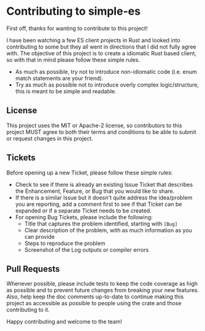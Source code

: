 # Contributing to simple-es
First off, thanks for wanting to contribute to this project!

I have been watching a few ES client projects in Rust and looked into contributing to some but they all went in directions that I did not fully agree with. The objective of this project is to create a idiomatic Rust based client, so with that in mind please follow these simple rules.
- As much as possible, try not to introduce non-idiomatic code (i.e. enum match statements are your friend).
- Try as much as possible not to introduce overly complex logic/structure, this is meant to be simple and readable.

## License
This project uses the MIT or Apache-2 license, so contributors to this project MUST agree to both their terms and conditions to be able to submit or request changes in this project.

## Tickets
Before opening up a new Ticket, please follow these simple rules:  
- Check to see if there is already an existing Issue Ticket that describes the Enhancement, Feature, or Bug that you would like to share.
- If there is a similar Issue but it doesn't quite address the idea/problem you are reporting, add a comment first to see if that Ticket can be expanded or if a separate Ticket needs to be created.
- For opening Bug Tickets, please include the following:
  - Title that captures the problem identified, starting with `[Bug]`
  - Clear description of the problem, with as much information as you can provide
  - Steps to reproduce the problem
  - Screenshot of the Log outputs or compiler errors

## Pull Requests
Whenever possible, please include tests to keep the code coverage as high as possible and to prevent future changes from breaking your new features. Also, help keep the doc comments up-to-date to continue making this project as accessible as possible to people using the crate and those contributing to it.

Happy contributing and welcome to the team!
